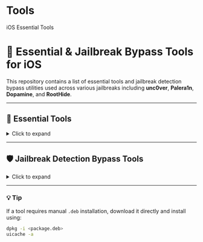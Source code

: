 # Tools
iOS Essential Tools
# 📱 Essential & Jailbreak Bypass Tools for iOS

This repository contains a list of essential tools and jailbreak detection bypass utilities used across various jailbreaks including **unc0ver**, **Palera1n**, **Dopamine**, and **RootHide**.

---

## 🧰 Essential Tools

<details>
<summary>Click to expand</summary>

| No. | Tool                          | Repository / Notes |
|-----|-------------------------------|--------------------|
| 1   | **Filza File Manager**        | [tigisoftware.com](https://tigisoftware.com/cydia/) |
| 2   | **OpenSSH**                   | [BigBoss](http://apt.thebigboss.org/repofiles/cydia/) <br> [Procursus](https://repo.procurs.us/) |
| 3   | **Darwin CC Tools** <br> *(includes otools, nm, strings)* | [apt.binger.com](https://apt.binger.com) |
| 4   | **AppSync Unified**           | [akemi.ai](https://cydia.akemi.ai/) <br> [saurik.com](http://apt.saurik.com/cydia/) |
| 5   | **Apple File Conduit 2 / afc2add** | [akemi.ai](https://cydia.akemi.ai/) <br> [saurik.com](http://apt.saurik.com/cydia/) <br> [BigBoss](http://apt.thebigboss.org/repofiles/cydia/) |
| 6   | **Frida**                     | [frida.re](https://build.frida.re/) |
| 7   | **LLDB**                      | [Procursus Repo](https://repo.procurs.us/) <br> [apt.procurs.us](https://apt.procurs.us/) |
| 8   | **Cycript**                   | [apt.binger.com](https://apt.binger.com/) |
| 9   | **PowerSelector**            | [ichitaso](https://cydia.ichitaso.com/) <br> [ichitaso alt](https://ichitaso.com/apt/) |
| 10  | **SSL Bypass**                | [GitHub .deb](https://github.com/evilpenguin/SSLBypass/blob/main/packages/com.evilpenguin.sslbypass_1.0-5%2Bdebug_iphoneos-arm.deb) <br> *(iOS 8 - 14, manual install)* |
| 11  | **SSL Kill Switch 2**         | [julioverne](https://julioverne.github.io/) |
| 12  | **SSL Kill Switch 3**         | [misty.moe](https://repo.misty.moe/apt) <br> [GitHub .deb](https://github.com/NyaMisty/ssl-kill-switch3/releases/tag/v1.5.1) |
| 13  | **Location Faker**            | [ios.tweaks.fun](https://ios.tweaks.fun/) |
| 14  | **CCPower** *(iOS 15+)*       | [BigBoss](http://apt.thebigboss.org/repofiles/cydia/) |
| 15  | **NewTerm 2/3/beta**          | [Chariz](https://repo.chariz.com/) |
| 16  | **CrackerXL+**                | [iphonecake](http://cydia.iphonecake.com) |
| 17  | **TrollDecrypt**              | [GitHub Releases](https://github.com/donato-fiore/TrollDecrypt/releases) |
| 18  | **Flex 3**                    | [getdelta.co](https://getdelta.co) |

</details>

---

## 🛡️ Jailbreak Detection Bypass Tools

<details>
<summary>Click to expand</summary>

| No. | Tool                 | Repository / Notes |
|-----|----------------------|--------------------|
| 1   | **Shadow**           | [jjolano.me](https://ios.jjolano.me/) |
| 2   | **HideJB**           | [BigBoss](http://apt.thebigboss.org/repofiles/cydia/) |
| 3   | **AJB**              | [BigBoss](http://apt.thebigboss.org/repofiles/cydia/) |
| 4   | **Hestia**           | [Havoc](https://havoc.app/) |
| 5   | **Liberty Lite**     | [ryleyangus.com](https://ryleyangus.com/repo/) |
| 6   | **A-Bypass**         | [repo.co.kr](https://repo.co.kr/) |
| 7   | **Kern Bypass**      | [misty.moe](https://repo.misty.moe/apt/) (new) <br> [ichitaso](https://cydia.ichitaso.com/) (old) |
| 8   | **unsub**            | [HackYouriPhone](https://repo.hackyouriphone.org/) |
| 9   | **VnodeBypass**      | [ichitaso](https://cydia.ichitaso.com) <br> *Note: Disable to use Cydia* |
| 10  | **JailProtect**      | [julioverne](https://julioverne.github.io/) |
| 11  | **Choicy**           | [BigBoss](http://apt.thebigboss.org/repofiles/cydia/) |
| 12  | **FlyJB X**          | [mrepo.org](https://mrepo.org/) <br> *Enable Dobby in Tweaks app* |
| 13  | **iHide**            | [kc57.com](https://repo.kc57.com/) |
| 14  | **bypassJB** *(SniperBypassJB)* | [BigBoss](http://apt.thebigboss.org/repofiles/cydia/) |

</details>

---

### 💡 Tip
If a tool requires manual `.deb` installation, download it directly and install using:
```sh
dpkg -i <package.deb>
uicache -a
